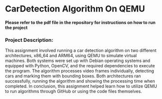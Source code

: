# CarDetection Algorithm On QEMU

#### Please refer to the pdf file in the repository for instructions on how to run the project

### Project Description:
This assignment involved running a car detection algorithm on two different architectures, x86_64 and ARM64, using QEMU to simulate virtual machines. Both systems were set up with Debian operating systems and equipped with Python, OpenCV, and the required dependencies to execute the program. The algorithm processes video frames individually, detecting cars and marking them with bounding boxes. Both architectures ran successfully, running the algorithm and showing the processing time when completed. In conclusion, this assignment helped learn how to utilize QEMU to run algorithms through GitHub or using the code files themselves.
